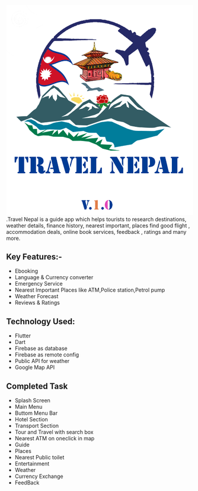 
 ![This is an image](/assets/img/splash_screen.png)
.Travel Nepal is a guide app which helps tourists to research destinations, weather details, finance history, nearest important, places  find good flight , accommodation deals,  online book services, feedback , ratings and many more. 
 
 ## Key Features:-
  * Ebooking
  * Language & Currency converter
  * Emergency Service
  * Nearest Important Places like ATM,Police station,Petrol pump
  * Weather Forecast
  * Reviews & Ratings
  
## Technology Used:
* Flutter
* Dart
* Firebase as database
* Firebase as remote config
* Public API for weather
* Google Map API 

 
 ## Completed Task
 * Splash Screen 
 * Main Menu
 * Buttom Menu Bar 
 * Hotel Section
 * Transport Section
 * Tour and Travel with search box
 * Nearest ATM on oneclick in map
 * Guide
 * Places
 * Nearest Public toilet
 * Entertainment
 * Weather
 * Currency Exchange
 * FeedBack
